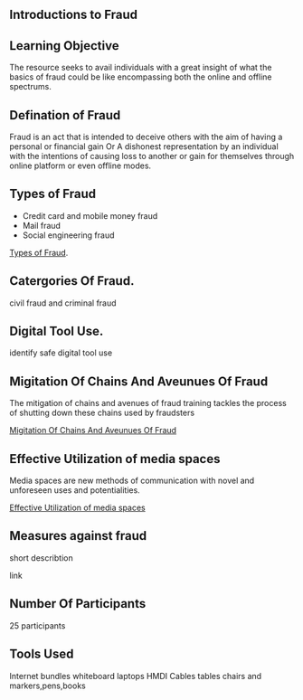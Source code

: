 ## Introductions to Fraud

## Learning Objective
The resource seeks to avail individuals with a great insight of what the basics of fraud could be like encompassing both the online and offline spectrums.

## Defination of Fraud
Fraud is an act that is intended to deceive others with the aim of having a personal or financial gain Or A dishonest representation by an individual with the intentions of causing loss to another or gain for themselves through online platform or even offline modes.

## Types of Fraud
* Credit card and mobile money fraud
* Mail fraud
* Social engineering fraud

[Types of Fraud](types_of_fraud.md).

## Catergories Of Fraud.
civil fraud and criminal fraud
## Digital Tool Use.
identify safe digital tool use

## Migitation Of Chains And Aveunues Of Fraud
The mitigation of chains and avenues of fraud training tackles the process of shutting down these chains used by fraudsters 

[Migitation Of Chains And Aveunues Of Fraud]()

## Effective Utilization of media spaces
Media spaces are new methods of communication with novel and unforeseen uses and potentialities.

[Effective Utilization of media spaces](effective-utilization-of-media-spaces.md)

## Measures against fraud
short describtion 

link

## Number Of Participants 
25 participants

## Tools Used
Internet bundles
whiteboard
laptops
HMDI Cables
tables
chairs and 
markers,pens,books



